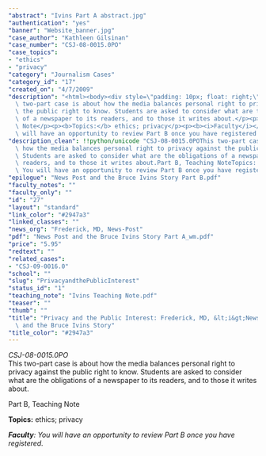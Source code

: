 ```yaml
---
"abstract": "Ivins Part A abstract.jpg"
"authentication": "yes"
"banner": "Website_banner.jpg"
"case_author": "Kathleen Gilsinan"
"case_number": "CSJ-08-0015.0PO"
"case_topics":
- "ethics"
- "privacy"
"category": "Journalism Cases"
"category_id": "17"
"created_on": "4/7/2009"
"description": "<html><body><div style=\"padding: 10px; float: right;\"></div><p><i>CSJ-08-0015.0PO</i><br/>This\
  \ two-part case is about how the media balances personal right to privacy against\
  \ the public right to know. Students are asked to consider what are the obligations\
  \ of a newspaper to its readers, and to those it writes about.</p><p>Part B, Teaching\
  \ Note</p><p><b>Topics:</b> ethics; privacy</p><p><b><i>Faculty</i></b><i>: You\
  \ will have an opportunity to review Part B once you have registered.</i></p></body></html>"
"description_clean": !!python/unicode "CSJ-08-0015.0POThis two-part case is about\
  \ how the media balances personal right to privacy against the public right to know.\
  \ Students are asked to consider what are the obligations of a newspaper to its\
  \ readers, and to those it writes about.Part B, Teaching NoteTopics: ethics; privacyFaculty:\
  \ You will have an opportunity to review Part B once you have registered."
"epilogue": "News Post and the Bruce Ivins Story Part B.pdf"
"faculty_notes": ""
"faculty_only": ""
"id": "27"
"layout": "standard"
"link_color": "#2947a3"
"linked_classes": ""
"news_org": "Frederick, MD, News-Post"
"pdf": "News Post and the Bruce Ivins Story Part A_wm.pdf"
"price": "5.95"
"redtext": ""
"related_cases":
- "CSJ-09-0016.0"
"school": ""
"slug": "PrivacyandthePublicInterest"
"status_id": "1"
"teaching_note": "Ivins Teaching Note.pdf"
"teaser": ""
"thumb": ""
"title": "Privacy and the Public Interest: Frederick, MD, &lt;i&gt;News-Post&lt;/i&gt;\
  \ and the Bruce Ivins Story"
"title_color": "#2947a3"
---
```

<html><body><div style="padding: 10px; float: right;"></div><p><i>CSJ-08-0015.0PO</i><br/>This two-part case is about how the media balances personal right to privacy against the public right to know. Students are asked to consider what are the obligations of a newspaper to its readers, and to those it writes about.</p><p>Part B, Teaching Note</p><p><b>Topics:</b> ethics; privacy</p><p><b><i>Faculty</i></b><i>: You will have an opportunity to review Part B once you have registered.</i></p></body></html>
